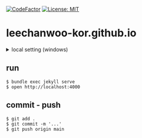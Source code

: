 [![CodeFactor](https://www.codefactor.io/repository/github/leechanwoo-kor/leechanwoo-kor.github.io/badge)](https://www.codefactor.io/repository/github/leechanwoo-kor/leechanwoo-kor.github.io)
[![License: MIT](https://img.shields.io/badge/License-MIT-yellow.svg)](https://github.com/leechanwoo-kor/leechanwoo-kor.github.io/blob/main/LICENSE)

# leechanwoo-kor.github.io

<details>
<summary>local setting (windows)</summary>

### Jekyll Themes

- [Jekyll Themes](http://jekyllthemes.org/) 사용
    - [minimal-mistakes](https://github.com/mmistakes/minimal-mistakes)

### Ruby 설치

- Jekyll은 Ruby 언어로 만들어졌기 때문에 Jekyll을 설치하기 전에 [Ruby](https://rubyinstaller.org/downloads/)를 먼저 설치해야 한다.
    - Ruby를 설치할 때는 윈도우용 WITH DEVKIT을 설치
    - [Jekyll Windows 설치](https://jekyllrb.com/docs/installation/windows/)
- 설치 중 `Add Ruby executables to your PATH` 옵션을 체크하면 윈도우에서 환경 변수를 설정하는 번거로움을 생략할 수 있다
- 설치가 완료 되면 Ruby cmd 창이 실행되는데 만약 창을 닫게 되면 Ruby cmd에서 `ridk install` 명령어로 실행할 수 있다
- RubyInstaller2 화면이 나오면 ENTER를 눌러 MSYS2를 설치해준다.

### Jekyll과 Bundler 설치

- 루비 설치가 완료되면 Ruby cmd에서 `gem install bundler jekyll` 명령어로 Jekyll과 Bundler를 설치한다.
- 설치가 완료되면 `jekyll -v` 명령어로 Jekyll이 제대로 설치 되었는지 확인한다.
- [Jekyll 공식홈페이지](https://jekyllrb-ko.github.io/)

### Bundle install

- Jekyll까지 설치 되었으면 블로그를 clone한 디렉터리로 이동한다.
    - 필요시 Gemfile을 수정하고 필요한 플러그인을 추가한다.
- 이후 터미널에서 `bundle install` 명령어를 입력한다.


</details>

## run

```
$ bundle exec jekyll serve
$ open http://localhost:4000
```

## commit - push

```
$ git add .
$ git commit -m '...'
$ git push origin main
```
